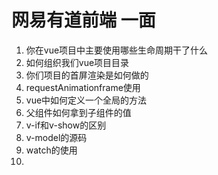 # 网易有道前端 一面

1. 你在vue项目中主要使用哪些生命周期干了什么
2. 如何组织我们vue项目目录
3. 你们项目的首屏渲染是如何做的
4. requestAnimationframe使用
5. vue中如何定义一个全局的方法
6. 父组件如何拿到子组件的值
7. v-if和v-show的区别
8. v-model的源码
9. watch的使用
10. <template>的使用场景
11. 封装过组件吗 问什么要封装 如果封装的组件功能点不够使用了，你们是重新封装一个组件，还是在原有的组件上更新内容
12. 在原有的组件上封装，需要考虑什么问题
13. 将下面代码更加type归类

```
let list2 = [
  {
    "name": "古风",
    "type": "风格",
  },
  {
    "name": "放松",
    "type": "情感",
  },
  {
    "name": "民谣",
    "type": "风格",
  },
  {
    "name": "电子",
    "type": "风格",
  },
  {
    "name": "轻音乐",
    "type": "风格",
  },
  {
    "name": "欧美",
    "type": "语种",
  },
  {
    "name": "华语",
    "type": "语种",
  }
]
```





作者：在走神的林北很爱交友
链接：https://www.nowcoder.com/?type=818_1
来源：牛客网